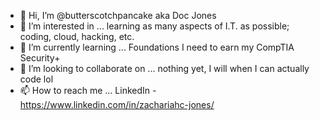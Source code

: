 - 👋 Hi, I’m @butterscotchpancake aka Doc Jones
- 👀 I’m interested in ... learning as many aspects of I.T. as possible; coding, cloud, hacking, etc.
- 🌱 I’m currently learning ... Foundations I need to earn my CompTIA Security+
- 💞️ I’m looking to collaborate on ... nothing yet, I will when I can actually code lol
- 📫 How to reach me ... LinkedIn - https://www.linkedin.com/in/zachariahc-jones/

<!---
butterscotchpancake/butterscotchpancake is a ✨ special ✨ repository because its `README.md` (this file) appears on your GitHub profile.
You can click the Preview link to take a look at your changes.
--->
